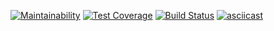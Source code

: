 [![Maintainability](https://api.codeclimate.com/v1/badges/97fed6d13d1189f2d4ce/maintainability)](https://codeclimate.com/github/VaselisaS/backend-project-lvl2/maintainability)
[![Test Coverage](https://api.codeclimate.com/v1/badges/97fed6d13d1189f2d4ce/test_coverage)](https://codeclimate.com/github/VaselisaS/backend-project-lvl2/test_coverage)
[![Build Status](https://travis-ci.org/VaselisaS/backend-project-lvl2.svg?branch=master)](https://travis-ci.org/VaselisaS/backend-project-lvl2)
[![asciicast](https://asciinema.org/a/8cxt5puVWqIoxwylSg5LNfWll.svg)](https://asciinema.org/a/8cxt5puVWqIoxwylSg5LNfWll)

